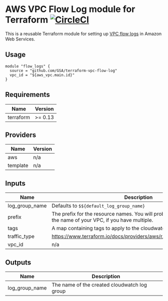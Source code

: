 # AWS VPC Flow Log module for Terraform [![CircleCI](https://circleci.com/gh/GSA/terraform-vpc-flow-log.svg?style=svg)](https://circleci.com/gh/GSA/terraform-vpc-flow-log)

This is a reusable Terraform module for setting up [VPC flow logs](https://docs.aws.amazon.com/AmazonVPC/latest/UserGuide/flow-logs.html) in Amazon Web Services.

## Usage

```hcl
module "flow_logs" {
  source = "github.com/GSA/terraform-vpc-flow-log"
  vpc_id = "${aws_vpc.main.id}"
}
```

<!-- BEGINNING OF PRE-COMMIT-TERRAFORM DOCS HOOK -->
## Requirements

| Name | Version |
|------|---------|
| terraform | >= 0.13 |

## Providers

| Name | Version |
|------|---------|
| aws | n/a |
| template | n/a |

## Inputs

| Name | Description | Type | Default | Required |
|------|-------------|------|---------|:--------:|
| log\_group\_name | Defaults to `$${default_log_group_name}` | `string` | `""` | no |
| prefix | The prefix for the resource names. You will probably want to set this to the name of your VPC, if you have multiple. | `string` | `"vpc"` | no |
| tags | A map containing tags to apply to the cloudwatch\_log\_group | `map` | `{}` | no |
| traffic\_type | https://www.terraform.io/docs/providers/aws/r/flow_log.html#traffic_type | `string` | `"ALL"` | no |
| vpc\_id | n/a | `any` | n/a | yes |

## Outputs

| Name | Description |
|------|-------------|
| log\_group\_name | The name of the created cloudwatch log group |

<!-- END OF PRE-COMMIT-TERRAFORM DOCS HOOK -->
